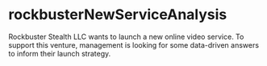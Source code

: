 # rockbusterNewServiceAnalysis
Rockbuster Stealth LLC wants to launch a new online video service. To support this venture, management is looking for some data-driven answers to inform their launch strategy.
